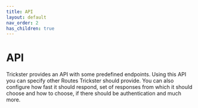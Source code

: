 ```yaml
---
title: API
layout: default
nav_order: 2
has_children: true
---
```


# API
Trickster provides an API with some predefined endpoints. Using this API you can specify other Routes Trickster should provide. You can also configure how fast it should respond, set of responses from which it should choose and how to choose, if there should be authentication and much more.
